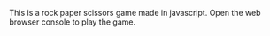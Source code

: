 This is a rock paper scissors game made in javascript.
Open the web browser console to play the game.